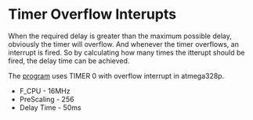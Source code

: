 # Timer Overflow Interupts
When the required delay is greater than the maximum possible delay, obviously the timer will overflow. And whenever the timer overflows, an interrupt is fired. So by calculating how many times the itterupt should be fired, the delay time can be achieved.



The [program](https://github.com/Rakee003/BareMetalProgramming/blob/main/AVR_Timers/Timers_overflow_interrupt/Timers_overflow_interrupt/main.c) uses TIMER 0 with overflow interrupt in atmega328p.
* F_CPU - 16MHz
* PreScaling - 256
* Delay Time - 50ms


